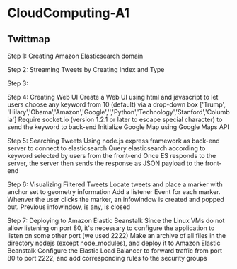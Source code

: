 # CloudComputing-A1
## Twittmap

Step 1: Creating Amazon Elasticsearch domain

Step 2: Streaming Tweets by Creating Index and Type

Step 3: 

Step 4: Creating Web UI Create a Web UI using html and javascript to let users choose any keyword from 10 (default) via a drop-down box ['Trump', 'Hilary','Obama','Amazon','Google','','Python','Technology','Stanford','Columbia'] Require socket.io (version 1.2.1 or later to escape special character) to send the keyword to back-end Initialize Google Map using Google Maps API

Step 5: Searching Tweets Using node.js express framework as back-end server to connect to elasticsearch Query elasticsearch according to keyword selected by users from the front-end Once ES responds to the server, the server then sends the response as JSON payload to the front-end

Step 6: Visualizing Filtered Tweets Locate tweets and place a marker with anchor set to geometry information Add a listener Event for each marker. Whenver the user clicks the marker, an infowindow is created and popped out. Previous infowindow, is any, is closed

Step 7: Deploying to Amazon Elastic Beanstalk Since the Linux VMs do not allow listening on port 80, it's necessary to configure the application to listen on some other port (we used 2222) Make an archive of all files in the directory nodejs (except node_modules), and deploy it to Amazon Elastic Beanstalk Configure the Elastic Load Balancer to forward traffic from port 80 to port 2222, and add corresponding rules to the security groups
